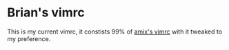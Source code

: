 # Brian's vimrc
This is my current vimrc, it constists 99% of [amix's vimrc](https://github.com/amix/vimrc) with it tweaked to my preference.
